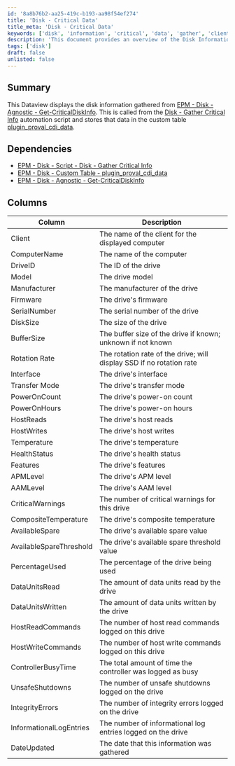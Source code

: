 ```yaml
---
id: '8a8b76b2-aa25-419c-b193-aa98f54ef274'
title: 'Disk - Critical Data'
title_meta: 'Disk - Critical Data'
keywords: ['disk', 'information', 'critical', 'data', 'gather', 'client', 'computer', 'drive', 'manufacturer', 'health']
description: 'This document provides an overview of the Disk Information Display, which gathers critical disk data from the EPM - Disk - Agnostic - Get-CriticalDiskInfo script and stores it in a custom table. It includes details about the columns and dependencies involved in the process.'
tags: ['disk']
draft: false
unlisted: false
---
```


## Summary

This Dataview displays the disk information gathered from [EPM - Disk - Agnostic - Get-CriticalDiskInfo](<../../powershell/Get-CriticalDiskInfo.md>). This is called from the [Disk - Gather Critical Info](<../scripts/Disk - Gather Critical Info - Deprecated and replaced.md>) automation script and stores that data in the custom table [plugin_proval_cdi_data](<../tables/plugin_proval_cdi_data.md>).

## Dependencies

- [EPM - Disk - Script - Disk - Gather Critical Info](<../scripts/Disk - Gather Critical Info - Deprecated and replaced.md>)
- [EPM - Disk - Custom Table - plugin_proval_cdi_data](<../tables/plugin_proval_cdi_data.md>)
- [EPM - Disk - Agnostic - Get-CriticalDiskInfo](<../../powershell/Get-CriticalDiskInfo.md>)

## Columns

| Column                | Description                                                              |
|----------------------|--------------------------------------------------------------------------|
| Client               | The name of the client for the displayed computer                        |
| ComputerName         | The name of the computer                                                 |
| DriveID              | The ID of the drive                                                      |
| Model                | The drive model                                                         |
| Manufacturer         | The manufacturer of the drive                                           |
| Firmware             | The drive's firmware                                                    |
| SerialNumber         | The serial number of the drive                                          |
| DiskSize             | The size of the drive                                                   |
| BufferSize           | The buffer size of the drive if known; unknown if not known            |
| Rotation Rate        | The rotation rate of the drive; will display SSD if no rotation rate   |
| Interface            | The drive's interface                                                   |
| Transfer Mode        | The drive's transfer mode                                               |
| PowerOnCount         | The drive's power-on count                                              |
| PowerOnHours         | The drive's power-on hours                                              |
| HostReads            | The drive's host reads                                                  |
| HostWrites           | The drive's host writes                                                 |
| Temperature          | The drive's temperature                                                 |
| HealthStatus         | The drive's health status                                               |
| Features             | The drive's features                                                    |
| APMLevel             | The drive's APM level                                                  |
| AAMLevel             | The drive's AAM level                                                  |
| CriticalWarnings     | The number of critical warnings for this drive                          |
| CompositeTemperature  | The drive's composite temperature                                       |
| AvailableSpare       | The drive's available spare value                                       |
| AvailableSpareThreshold | The drive's available spare threshold value                             |
| PercentageUsed       | The percentage of the drive being used                                   |
| DataUnitsRead        | The amount of data units read by the drive                              |
| DataUnitsWritten     | The amount of data units written by the drive                           |
| HostReadCommands     | The number of host read commands logged on this drive                   |
| HostWriteCommands    | The number of host write commands logged on this drive                  |
| ControllerBusyTime   | The total amount of time the controller was logged as busy              |
| UnsafeShutdowns      | The number of unsafe shutdowns logged on the drive                      |
| IntegrityErrors      | The number of integrity errors logged on the drive                      |
| InformationalLogEntries | The number of informational log entries logged on the drive           |
| DateUpdated          | The date that this information was gathered                             |




